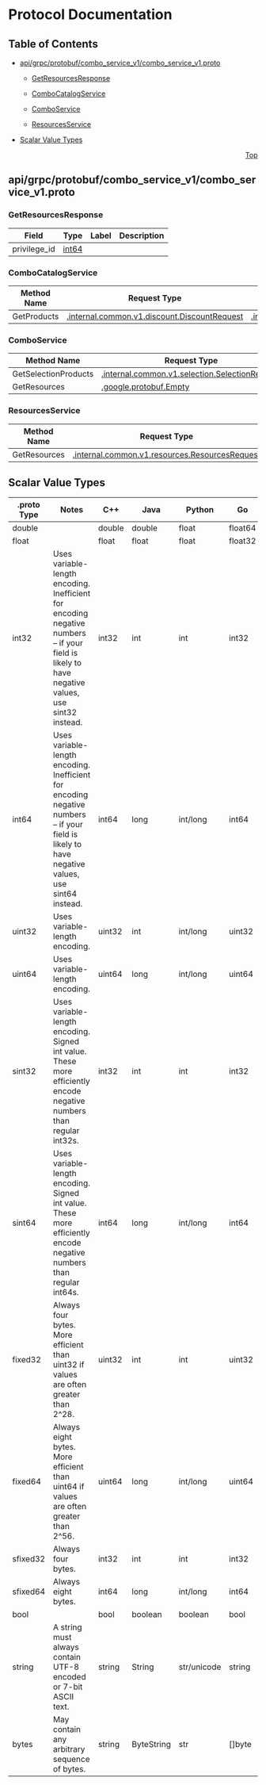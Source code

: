 # Protocol Documentation
<a name="top"></a>

## Table of Contents

- [api/grpc/protobuf/combo_service_v1/combo_service_v1.proto](#api_grpc_protobuf_combo_service_v1_combo_service_v1-proto)
    - [GetResourcesResponse](#combo-GetResourcesResponse)
  
    - [ComboCatalogService](#combo-ComboCatalogService)
    - [ComboService](#combo-ComboService)
    - [ResourcesService](#combo-ResourcesService)
  
- [Scalar Value Types](#scalar-value-types)



<a name="api_grpc_protobuf_combo_service_v1_combo_service_v1-proto"></a>
<p align="right"><a href="#top">Top</a></p>

## api/grpc/protobuf/combo_service_v1/combo_service_v1.proto



<a name="combo-GetResourcesResponse"></a>

### GetResourcesResponse



| Field | Type | Label | Description |
| ----- | ---- | ----- | ----------- |
| privilege_id | [int64](#int64) |  |  |





 

 

 


<a name="combo-ComboCatalogService"></a>

### ComboCatalogService


| Method Name | Request Type | Response Type | Description |
| ----------- | ------------ | ------------- | ------------|
| GetProducts | [.internal.common.v1.discount.DiscountRequest](#internal-common-v1-discount-DiscountRequest) | [.internal.common.v1.discount.DiscountResponse](#internal-common-v1-discount-DiscountResponse) |  |


<a name="combo-ComboService"></a>

### ComboService


| Method Name | Request Type | Response Type | Description |
| ----------- | ------------ | ------------- | ------------|
| GetSelectionProducts | [.internal.common.v1.selection.SelectionRequest](#internal-common-v1-selection-SelectionRequest) | [.internal.common.v1.selection.SelectionResponse](#internal-common-v1-selection-SelectionResponse) |  |
| GetResources | [.google.protobuf.Empty](#google-protobuf-Empty) | [GetResourcesResponse](#combo-GetResourcesResponse) |  |


<a name="combo-ResourcesService"></a>

### ResourcesService


| Method Name | Request Type | Response Type | Description |
| ----------- | ------------ | ------------- | ------------|
| GetResources | [.internal.common.v1.resources.ResourcesRequest](#internal-common-v1-resources-ResourcesRequest) | [.internal.common.v1.resources.ResourcesResponse](#internal-common-v1-resources-ResourcesResponse) |  |

 



## Scalar Value Types

| .proto Type | Notes | C++ | Java | Python | Go | C# | PHP | Ruby |
| ----------- | ----- | --- | ---- | ------ | -- | -- | --- | ---- |
| <a name="double" /> double |  | double | double | float | float64 | double | float | Float |
| <a name="float" /> float |  | float | float | float | float32 | float | float | Float |
| <a name="int32" /> int32 | Uses variable-length encoding. Inefficient for encoding negative numbers – if your field is likely to have negative values, use sint32 instead. | int32 | int | int | int32 | int | integer | Bignum or Fixnum (as required) |
| <a name="int64" /> int64 | Uses variable-length encoding. Inefficient for encoding negative numbers – if your field is likely to have negative values, use sint64 instead. | int64 | long | int/long | int64 | long | integer/string | Bignum |
| <a name="uint32" /> uint32 | Uses variable-length encoding. | uint32 | int | int/long | uint32 | uint | integer | Bignum or Fixnum (as required) |
| <a name="uint64" /> uint64 | Uses variable-length encoding. | uint64 | long | int/long | uint64 | ulong | integer/string | Bignum or Fixnum (as required) |
| <a name="sint32" /> sint32 | Uses variable-length encoding. Signed int value. These more efficiently encode negative numbers than regular int32s. | int32 | int | int | int32 | int | integer | Bignum or Fixnum (as required) |
| <a name="sint64" /> sint64 | Uses variable-length encoding. Signed int value. These more efficiently encode negative numbers than regular int64s. | int64 | long | int/long | int64 | long | integer/string | Bignum |
| <a name="fixed32" /> fixed32 | Always four bytes. More efficient than uint32 if values are often greater than 2^28. | uint32 | int | int | uint32 | uint | integer | Bignum or Fixnum (as required) |
| <a name="fixed64" /> fixed64 | Always eight bytes. More efficient than uint64 if values are often greater than 2^56. | uint64 | long | int/long | uint64 | ulong | integer/string | Bignum |
| <a name="sfixed32" /> sfixed32 | Always four bytes. | int32 | int | int | int32 | int | integer | Bignum or Fixnum (as required) |
| <a name="sfixed64" /> sfixed64 | Always eight bytes. | int64 | long | int/long | int64 | long | integer/string | Bignum |
| <a name="bool" /> bool |  | bool | boolean | boolean | bool | bool | boolean | TrueClass/FalseClass |
| <a name="string" /> string | A string must always contain UTF-8 encoded or 7-bit ASCII text. | string | String | str/unicode | string | string | string | String (UTF-8) |
| <a name="bytes" /> bytes | May contain any arbitrary sequence of bytes. | string | ByteString | str | []byte | ByteString | string | String (ASCII-8BIT) |

